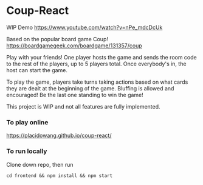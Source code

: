 # Coup-React

WIP Demo
https://www.youtube.com/watch?v=nPe_mdcDcUk

Based on the popular board game Coup! https://boardgamegeek.com/boardgame/131357/coup

Play with your friends! One player hosts the game and sends the room code to the rest of the players, up to 5 players total. Once everybody's in, the host can start the game.

To play the game, players take turns taking actions based on what cards they are dealt at the beginning of the game. Bluffing is allowed and encouraged! Be the last one standing to win the game!

This project is WIP and not all features are fully implemented.

### To play online
https://placidowang.github.io/coup-react/

### To run locally
Clone down repo, then run

`cd frontend && npm install && npm start`
